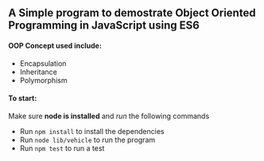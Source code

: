 ## A Simple program to demostrate Object Oriented Programming in JavaScript using ES6 <br>
#### OOP Concept used include:
- Encapsulation
- Inheritance
- Polymorphism

#### To start:<br>
Make sure **node is installed** and *run* the following commands<br>
- Run `npm install` to install the dependencies<br>
- Run `node lib/vehicle` to run the program<br>
- Run `npm test` to run a test<br>